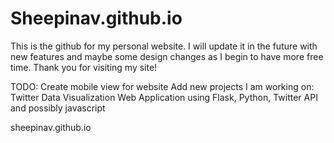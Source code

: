 # Sheepinav.github.io

This is the github for my personal website. I will update it in the future with new features and maybe some design changes as I begin to have more free time.
Thank you for visiting my site!

TODO:
  Create mobile view for website
  Add new projects I am working on: Twitter Data Visualization Web Application using Flask, Python, Twitter API and possibly javascript 

sheepinav.github.io
